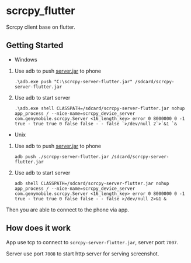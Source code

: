 # scrcpy_flutter

Scrcpy client base on flutter.

## Getting Started 
- Windows 
1. Use adb to push [server.jar](https://github.com/diyews/scrcpy/releases) to phone
    
    ``.\adb.exe push "C:\scrcpy-server-flutter.jar" /sdcard/scrcpy-server-flutter.jar``
    
1. Use adb to start server

    ``.\adb.exe shell CLASSPATH=/sdcard/scrcpy-server-flutter.jar nohup app_process / --nice-name=scrcpy_device_server com.genymobile.scrcpy.Server <16_length_key> error 0 8000000 0 -1 true - true true 0 false false - - false `>/dev/null 2`>`&1 `& ``
    
- Unix    
1. Use adb to push [server.jar](https://github.com/diyews/scrcpy/releases) to phone
    
    ``adb push ./scrcpy-server-flutter.jar /sdcard/scrcpy-server-flutter.jar``
    
1. Use adb to start server

    ``adb shell CLASSPATH=/sdcard/scrcpy-server-flutter.jar nohup app_process / --nice-name=scrcpy_device_server com.genymobile.scrcpy.Server <16_length_key> error 0 8000000 0 -1 true - true true 0 false false - - false >/dev/null 2>&1 & ``

Then you are able to connect to the phone via app.

## How does it work
App use tcp to connect to `scrcpy-server-flutter.jar`, server port `7007`.

Server use port `7008` to start http server for serving screenshot.
